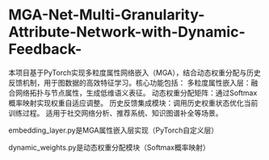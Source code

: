 # MGA-Net-Multi-Granularity-Attribute-Network-with-Dynamic-Feedback-
本项目基于PyTorch实现多粒度属性网络嵌入（MGA），结合动态权重分配与历史反馈机制，用于图数据的高效特征学习。核心功能包括：  多粒度属性嵌入层：融合网络拓扑与节点属性，生成低维语义表征。 动态权重分配矩阵：通过Softmax概率映射实现权重自适应调整。 历史反馈集成模块：调用历史权重状态优化当前训练过程。 适用于社交网络分析、推荐系统、知识图谱补全等场景。

embedding_layer.py是MGA属性嵌入层实现（PyTorch自定义层）

dynamic_weights.py是动态权重分配模块（Softmax概率映射）
